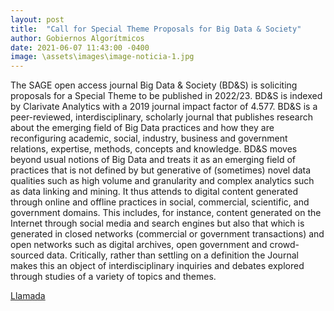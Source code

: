 ```yaml
---
layout: post
title:  "Call for Special Theme Proposals for Big Data & Society"
author: Gobiernos Algorítmicos
date: 2021-06-07 11:43:00 -0400
image: \assets\images\image-noticia-1.jpg
---
```

The SAGE open access journal Big Data & Society (BD&S) is soliciting proposals for a Special Theme to be published in 2022/23. BD&S is indexed by Clarivate Analytics with a 2019 journal impact factor of 4.577. BD&S is a peer-reviewed, interdisciplinary, scholarly journal that publishes research about the emerging field of Big Data practices and how they are reconfiguring academic, social, industry, business and government relations, expertise, methods, concepts and knowledge. BD&S moves beyond usual notions of Big Data and treats it as an emerging field of practices that is not defined by but generative of (sometimes) novel data qualities such as high volume and granularity and complex analytics such as data linking and mining. It thus attends to digital content generated through online and offline practices in social, commercial, scientific, and government domains. This includes, for instance, content generated on the Internet through social media and search engines but also that which is generated in closed networks (commercial or government transactions) and open networks such as digital archives, open government and crowd-sourced data. Critically, rather than settling on a definition the Journal makes this an object of interdisciplinary inquiries and debates explored through studies of a variety of topics and themes.

[Llamada](https://bigdatasoc.blogspot.com/2021/06/call-for-special-theme-proposals-for.html)